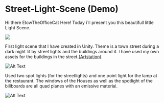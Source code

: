 # Street-Light-Scene (Demo)

Hi there EtowTheOfficeCat Here! Today i´ll present you this beautifull little Light Scene.

![](https://media.giphy.com/media/pOKrXLf9N5g76/giphy.gif)

First light scene that I have created in Unity. Theme is a town street during a dark night lit by street lights and the buildings around it. I have used my own assets for the buildings in the street.[(Artstation)](https://www.artstation.com/paulmabon/albums/all)

![Alt Text](https://i.imgur.com/lZumq7R.png)

Used two spot lights (for the streetlights) and one point light for the lamp at the restaurant. The windows of the Houses as well as the spotlight of the billboards are all quad planes with an emissive material. 

![Alt Text](https://i.imgur.com/FUXgBkp.png)

